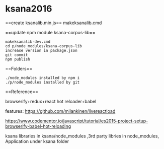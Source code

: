# ksana2016

==create ksanalib.min.js==
    makeksanalib.cmd

==update npm module ksana-corpus-lib==

    makeksanalib-dev.cmd
    cd p/node_modules/ksana-corpus-lib
    increase version in package.json
    git commit
    npm publish

==Folders==

    ./node_modules installed by npm i
    ./p/node_modules installed by git


==Reference==

browserify+redux+react hot reloader+babel

features:
https://github.com/milankinen/livereactload

https://www.codementor.io/javascript/tutorial/es2015-project-setup-browserify-babel-hot-reloading

ksana libraries in ksana/node_modules ,3rd party libries in node_modules, Application under ksana folder


